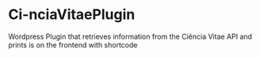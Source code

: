 # Ci-nciaVitaePlugin
Wordpress Plugin that retrieves information from the Ciência Vitae API and prints is on the frontend with shortcode

